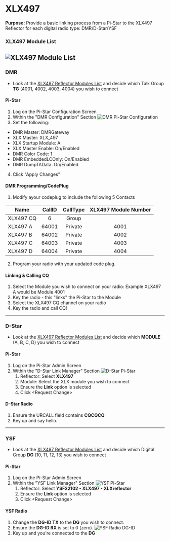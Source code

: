 # XLX497
**Purpose:** Provide a basic linking process from a Pi-Star to the XLX497 Reflector for each digital radio type: DMR/D-Star/YSF
### XLX497 Module List
![XLX497 Module List](https://github.com/k8oi/XLX497/blob/main/XLX497%20Module%20List%20Screenshot.png)
---
### DMR
  - Look at the [XLX497 Reflector Modules List](http://xlx497.k8oi.net/index.php?show=modules) and decide which Talk Group **TG** (4001, 4002, 4003, 4004) you wish to connect
#### Pi-Star
1. Log on the Pi-Star Configuration Screen
2. Within the "DMR Configuration" Section
![DMR Pi-Star Configuration](https://github.com/k8oi/XLX497/blob/main/XLX497%20DMR%20Pi-Star%20Configuration%20Settings.png)
3. Set the following:
  - DMR Master: DMRGateway
  - XLX Master: XLX_497
  - XLX Startup Module: A
  - XLX Master Enable: On/Enabled
  - DMR Color Code: 1
  - DMR EmbeddedLCOnly: On/Enabled
  - DMR DumpTAData: On/Enabled
4. Click "Apply Changes"

#### DMR Programming/CodePlug
1. Modify ayour codeplug to include the following 5 Contacts

| Name | CallID | CallType | XLX497 Module Number |
| ---------- | :-------: | :---: | :---: |
| XLX497 CQ | 6 | Group | |
| XLX497 A | 64001 | Private | 4001 |
| XLX497 B | 64002 | Private | 4002 |
| XLX497 C | 64003 | Private | 4003 |
| XLX497 D | 64004 | Private | 4004 |

2. Program your radio with your updated code plug.
#### Linking & Calling CQ
1. Select the Module you wish to connect on your radio: Example XLX497 A would be Module 4001
2. Key the radio - this "links" the Pi-Star to the Module
3. Select the XLX497 CQ channel on your radio
4. Key the radio and call CQ!
   
---
### D-Star
  - Look at the [XLX497 Reflector Modules List](http://xlx497.k8oi.net/index.php?show=modules) and decide which **MODULE** (A, B, C, D) you wish to connect
#### Pi-Star
1. Log on the Pi-Star Admin Screen
2. Within the "D-Star Link Manager" Section
![D-Star Pi-Star](https://github.com/k8oi/XLX497/blob/main/XLX497%20D-Star%20Pi-Star%20Link%20Screenshot.png)
    1. Reflector: Select **XLX497**
    2. Module: Select the XLX module you wish to connect
    3. Ensure the **Link** option is selected
    4. Click \<Request Change\>
#### D-Star Radio
1. Ensure the URCALL field contains **CQCQCQ**
2. Key up and say hello.
---
### YSF
  - Look at the [XLX497 Reflector Modules List](http://xlx497.k8oi.net/index.php?show=modules) and decide which Digital Group **DG** (10, 11, 12, 13) you wish to connect
#### Pi-Star
1. Log on the Pi-Star Admin Screen
2. Within the "YSF Link Manager" Section
![YSF Pi-Star](https://github.com/k8oi/XLX497/blob/main/XLX497%20YSF%20Pi-Star%20Link%20Screen%20Configuration.png)
    1. Reflector: Select **YSF22102 - XLX497 - XLXreflector**
    2. Ensure the **Link** option is selected
    3. Click \<Request Change\>
#### YSF Radio
1. Change the **DG-ID TX** to the **DG** you wish to connect.
2. Ensure the **DG-ID RX** is set to 0 (zero).
![YSF Radio DG-ID](https://github.com/k8oi/XLX497/blob/main/YSF%20Radio%20-%20Set%20DG-ID%20TX.png)
4. Key up and you're connected to the **DG**
